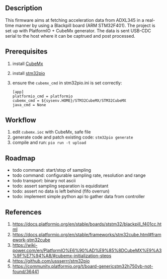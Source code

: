 Description
-----------

This firmware aims at fetching acceleration data from ADXL345 in a real-time manner by using a Blackpill board (ARM STM32F401). The project is set up with PlatformIO + CubeMx generator.
The data is sent USB-CDC serial to the host where it can be captrued and post processed.

Prerequisites
-------------

1. install [CubeMx](https://www.st.com/en/development-tools/stm32cubemx.html)
2. install [stm32pio](https://github.com/ussserrr/stm32pio)
3. ensure the `cubemx_cmd` in stm32pio.ini is set correctly:

       [app]
       platformio_cmd = platformio
       cubemx_cmd = ${sysenv.HOME}/STM32CubeMX/STM32CubeMX
       java_cmd = None

Workflow
--------

1. edit `cubemx.ioc` with CubeMx, safe file
2. generate code and patch existing code: `stm32pio generate`
3. compile and run: `pio run -t upload`

Roadmap
-------

- todo command: start/stop of sampling
- todo command: configurable sampling rate, resolution and range
- todo transport: binary not ascii
- todo: assert sampling separation is equidistant
- todo: assert no data is left behind (fifo overrun) 
- todo: implement simple python api to gather data from controller

References
----------

1. https://docs.platformio.org/en/stable/boards/ststm32/blackpill_f401cc.html
2. https://docs.platformio.org/en/stable/frameworks/stm32cube.html#framework-stm32cube
3. https://wiki-power.com/en/PlatformIO%E6%90%AD%E9%85%8DCubeMX%E9%A3%9F%E7%94%A8/#cubemx-initialization-steps
4. https://github.com/ussserrr/stm32pio
5. https://community.platformio.org/t/board-genericstm32h750vb-not-found/36441
